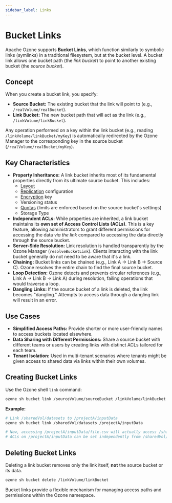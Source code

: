 ```yaml
---
sidebar_label: Links
---
```


# Bucket Links

Apache Ozone supports **Bucket Links**, which function similarly to symbolic links (symlinks) in a traditional filesystem, but at the bucket level. A bucket link allows one bucket path (the *link bucket*) to point to another existing bucket (the *source bucket*).

## Concept

When you create a bucket link, you specify:

- **Source Bucket:** The existing bucket that the link will point to (e.g., `/realVolume/realBucket`).
- **Link Bucket:** The new bucket path that will act as the link (e.g., `/linkVolume/linkBucket`).

Any operation performed on a key within the link bucket (e.g., reading `/linkVolume/linkBucket/myKey`) is automatically redirected by the Ozone Manager to the corresponding key in the source bucket (`/realVolume/realBucket/myKey`).

## Key Characteristics

- **Property Inheritance:** A link bucket inherits most of its fundamental properties directly from its ultimate source bucket. This includes:
  - [Layout](./04-layouts/01-object-store.md)
  - [Replication](./05-replication.md) configuration
  - [Encryption](./06-encryption.md) key
  - Versioning status
  - [Quotas](./03-quotas.md) (limits are enforced based on the source bucket's settings)
  - Storage Type
- **Independent ACLs:** While properties are inherited, a link bucket maintains its **own set of Access Control Lists (ACLs)**. This is a key feature, allowing administrators to grant different permissions for accessing the data *via the link* compared to accessing the data directly through the source bucket.
- **Server-Side Resolution:** Link resolution is handled transparently by the Ozone Manager (`resolveBucketLink`). Clients interacting with the link bucket generally do not need to be aware that it's a link.
- **Chaining:** Bucket links can be chained (e.g., Link A -> Link B -> Source C). Ozone resolves the entire chain to find the final source bucket.
- **Loop Detection:** Ozone detects and prevents circular references (e.g., Link A -> Link B -> Link A) during resolution, failing operations that would traverse a loop.
- **Dangling Links:** If the source bucket of a link is deleted, the link becomes "dangling." Attempts to access data through a dangling link will result in an error.

## Use Cases

- **Simplified Access Paths:** Provide shorter or more user-friendly names to access buckets located elsewhere.
- **Data Sharing with Different Permissions:** Share a source bucket with different teams or users by creating links with distinct ACLs tailored for each team.
- **Tenant Isolation:** Used in multi-tenant scenarios where tenants might be given access to shared data via links within their own volumes.

## Creating Bucket Links

Use the Ozone shell `link` command:

```bash
ozone sh bucket link /sourceVolume/sourceBucket /linkVolume/linkBucket
```

**Example:**

```bash
# Link /sharedVol/datasets to /projectA/inputData
ozone sh bucket link /sharedVol/datasets /projectA/inputData

# Now, accessing /projectA/inputData/file.csv will actually access /sharedVol/datasets/file.csv
# ACLs on /projectA/inputData can be set independently from /sharedVol/datasets
```

## Deleting Bucket Links

Deleting a link bucket removes only the link itself, **not** the source bucket or its data.

```bash
ozone sh bucket delete /linkVolume/linkBucket
```

Bucket links provide a flexible mechanism for managing access paths and permissions within the Ozone namespace.
